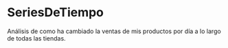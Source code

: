 # SeriesDeTiempo
Análisis de como ha cambiado la ventas de mis productos por día a lo largo de todas las tiendas.
